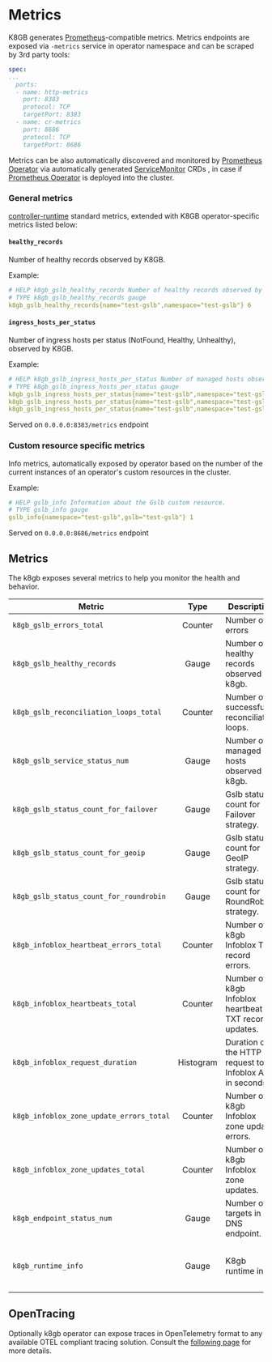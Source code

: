 # Metrics

K8GB generates [Prometheus][prometheus]-compatible metrics.
Metrics endpoints are exposed via `-metrics` service in operator namespace and can be scraped by 3rd party tools:

``` yaml
spec:
...
  ports:
  - name: http-metrics
    port: 8383
    protocol: TCP
    targetPort: 8383
  - name: cr-metrics
    port: 8686
    protocol: TCP
    targetPort: 8686
```

Metrics can be also automatically discovered and monitored by [Prometheus Operator][prometheus-operator] via automatically generated [ServiceMonitor][service-monitor] CRDs , in case if [Prometheus Operator][prometheus-operator]  is deployed into the cluster.

### General metrics

[controller-runtime][controller-runtime-metrics] standard metrics, extended with K8GB operator-specific metrics listed below:

#### `healthy_records`

Number of healthy records observed by K8GB.

Example:

```yaml
# HELP k8gb_gslb_healthy_records Number of healthy records observed by K8GB.
# TYPE k8gb_gslb_healthy_records gauge
k8gb_gslb_healthy_records{name="test-gslb",namespace="test-gslb"} 6
```

#### `ingress_hosts_per_status`

Number of ingress hosts per status (NotFound, Healthy, Unhealthy), observed by K8GB.

Example:

```yaml
# HELP k8gb_gslb_ingress_hosts_per_status Number of managed hosts observed by K8GB.
# TYPE k8gb_gslb_ingress_hosts_per_status gauge
k8gb_gslb_ingress_hosts_per_status{name="test-gslb",namespace="test-gslb",status="Healthy"} 1
k8gb_gslb_ingress_hosts_per_status{name="test-gslb",namespace="test-gslb",status="NotFound"} 1
k8gb_gslb_ingress_hosts_per_status{name="test-gslb",namespace="test-gslb",status="Unhealthy"} 2
```

Served on `0.0.0.0:8383/metrics` endpoint

### Custom resource specific metrics

Info metrics, automatically exposed by operator based on the number of the current instances of an operator's custom resources in the cluster.

Example:

```yaml
# HELP gslb_info Information about the Gslb custom resource.
# TYPE gslb_info gauge
gslb_info{namespace="test-gslb",gslb="test-gslb"} 1
```

Served on `0.0.0.0:8686/metrics` endpoint

[prometheus]: https://prometheus.io/
[prometheus-operator]: https://github.com/coreos/prometheus-operator
[service-monitor]: https://github.com/coreos/prometheus-operator#customresourcedefinitions
[controller-runtime-metrics]: https://book.kubebuilder.io/reference/metrics.html

## Metrics

The k8gb exposes several metrics to help you monitor the health and behavior.

| Metric | Type | Description | Labels |
|---|:---:|---|---|
| `k8gb_gslb_errors_total` | Counter | Number of errors | `namespace`, `name` |
| `k8gb_gslb_healthy_records` | Gauge | Number of healthy records observed by k8gb. | `namespace`, `name` |
| `k8gb_gslb_reconciliation_loops_total` | Counter | Number of successful reconciliation loops. | `namespace`, `name` |
| `k8gb_gslb_service_status_num` | Gauge | Number of managed hosts observed by k8gb. | `namespace`, `name`, `status` |
| `k8gb_gslb_status_count_for_failover` | Gauge | Gslb status count for Failover strategy. | `namespace`, `name`, `status` |
| `k8gb_gslb_status_count_for_geoip` | Gauge | Gslb status count for GeoIP strategy. | `namespace`, `name`, `status` |
| `k8gb_gslb_status_count_for_roundrobin` | Gauge | Gslb status count for RoundRobin strategy. | `namespace`, `name`, `status` |
| `k8gb_infoblox_heartbeat_errors_total` | Counter | Number of k8gb Infoblox TXT record errors. | `namespace`, `name` |
| `k8gb_infoblox_heartbeats_total` | Counter | Number of k8gb Infoblox heartbeat TXT record updates. | `namespace`, `name` |
| `k8gb_infoblox_request_duration` | Histogram | Duration of the HTTP request to Infoblox API in seconds. | `request`, `success` |
| `k8gb_infoblox_zone_update_errors_total` | Counter | Number of k8gb Infoblox zone update errors. | `namespace`, `name` |
| `k8gb_infoblox_zone_updates_total` | Counter | Number of k8gb Infoblox zone updates. | `namespace`, `name` |
| `k8gb_endpoint_status_num` | Gauge | Number of targets in DNS endpoint. | `namespace`, `name`, `dns_name` |
| `k8gb_runtime_info` | Gauge | K8gb runtime info. | `namespace`, `k8gb_version`, <br>`go_version`, `arch`, `os`, `git_sha` |

## OpenTracing

Optionally k8gb operator can expose traces in OpenTelemetry format to any available OTEL compliant tracing solution. Consult the [following page](../traces/) for more details.